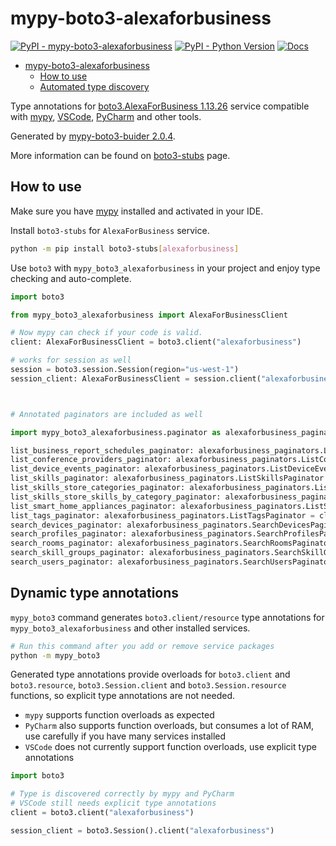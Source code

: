 # mypy-boto3-alexaforbusiness

[![PyPI - mypy-boto3-alexaforbusiness](https://img.shields.io/pypi/v/mypy-boto3-alexaforbusiness.svg?color=blue)](https://pypi.org/project/mypy-boto3-alexaforbusiness)
[![PyPI - Python Version](https://img.shields.io/pypi/pyversions/mypy-boto3-alexaforbusiness.svg?color=blue)](https://pypi.org/project/mypy-boto3-alexaforbusiness)
[![Docs](https://img.shields.io/readthedocs/mypy-boto3-builder.svg?color=blue)](https://mypy-boto3-builder.readthedocs.io/)

- [mypy-boto3-alexaforbusiness](#mypy-boto3-alexaforbusiness)
  - [How to use](#how-to-use)
  - [Automated type discovery](#automated-type-discovery)

Type annotations for
[boto3.AlexaForBusiness 1.13.26](https://boto3.amazonaws.com/v1/documentation/api/1.13.26/reference/services/alexaforbusiness.html#AlexaForBusiness) service
compatible with [mypy](https://github.com/python/mypy), [VSCode](https://code.visualstudio.com/),
[PyCharm](https://www.jetbrains.com/pycharm/) and other tools.

Generated by [mypy-boto3-buider 2.0.4](https://github.com/vemel/mypy_boto3_builder).

More information can be found on [boto3-stubs](https://pypi.org/project/boto3-stubs/) page.

## How to use

Make sure you have [mypy](https://github.com/python/mypy) installed and activated in your IDE.

Install `boto3-stubs` for `AlexaForBusiness` service.

```bash
python -m pip install boto3-stubs[alexaforbusiness]
```

Use `boto3` with `mypy_boto3_alexaforbusiness` in your project and enjoy type checking and auto-complete.

```python
import boto3

from mypy_boto3_alexaforbusiness import AlexaForBusinessClient

# Now mypy can check if your code is valid.
client: AlexaForBusinessClient = boto3.client("alexaforbusiness")

# works for session as well
session = boto3.session.Session(region="us-west-1")
session_client: AlexaForBusinessClient = session.client("alexaforbusiness")



# Annotated paginators are included as well

import mypy_boto3_alexaforbusiness.paginator as alexaforbusiness_paginators

list_business_report_schedules_paginator: alexaforbusiness_paginators.ListBusinessReportSchedulesPaginator = client.get_paginator("list_business_report_schedules")
list_conference_providers_paginator: alexaforbusiness_paginators.ListConferenceProvidersPaginator = client.get_paginator("list_conference_providers")
list_device_events_paginator: alexaforbusiness_paginators.ListDeviceEventsPaginator = client.get_paginator("list_device_events")
list_skills_paginator: alexaforbusiness_paginators.ListSkillsPaginator = client.get_paginator("list_skills")
list_skills_store_categories_paginator: alexaforbusiness_paginators.ListSkillsStoreCategoriesPaginator = client.get_paginator("list_skills_store_categories")
list_skills_store_skills_by_category_paginator: alexaforbusiness_paginators.ListSkillsStoreSkillsByCategoryPaginator = client.get_paginator("list_skills_store_skills_by_category")
list_smart_home_appliances_paginator: alexaforbusiness_paginators.ListSmartHomeAppliancesPaginator = client.get_paginator("list_smart_home_appliances")
list_tags_paginator: alexaforbusiness_paginators.ListTagsPaginator = client.get_paginator("list_tags")
search_devices_paginator: alexaforbusiness_paginators.SearchDevicesPaginator = client.get_paginator("search_devices")
search_profiles_paginator: alexaforbusiness_paginators.SearchProfilesPaginator = client.get_paginator("search_profiles")
search_rooms_paginator: alexaforbusiness_paginators.SearchRoomsPaginator = client.get_paginator("search_rooms")
search_skill_groups_paginator: alexaforbusiness_paginators.SearchSkillGroupsPaginator = client.get_paginator("search_skill_groups")
search_users_paginator: alexaforbusiness_paginators.SearchUsersPaginator = client.get_paginator("search_users")
```

## Dynamic type annotations

`mypy_boto3` command generates `boto3.client/resource` type annotations for
`mypy_boto3_alexaforbusiness` and other installed services.

```bash
# Run this command after you add or remove service packages
python -m mypy_boto3
```

Generated type annotations provide overloads for `boto3.client` and `boto3.resource`,
`boto3.Session.client` and `boto3.Session.resource` functions,
so explicit type annotations are not needed.

- `mypy` supports function overloads as expected
- `PyCharm` also supports function overloads, but consumes a lot of RAM, use carefully if you have many services installed
- `VSCode` does not currently support function overloads, use explicit type annotations

```python
import boto3

# Type is discovered correctly by mypy and PyCharm
# VSCode still needs explicit type annotations
client = boto3.client("alexaforbusiness")

session_client = boto3.Session().client("alexaforbusiness")
```